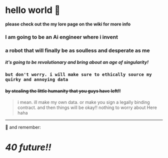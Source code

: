 # hello world 👋
 **please check out the my lore page on the wiki for more info**
### **I am going to be an Ai engineer where i invent**
### **a robot that will finally be as soulless and desperate as me**
#### *it's going to be revolutionary and bring about an age of singularity!*
### **`but don't worry. i will make sure to ethically source my quirky and annoying data`**
#### ~~by stealing the little humanity that you guys have left!!~~
> i mean. ill make my own data. or make you sign a legally binding contract.
and then things will be okay!! nothing to worry about Here haha
---
🤑 and remember:

# *40 future!!*
